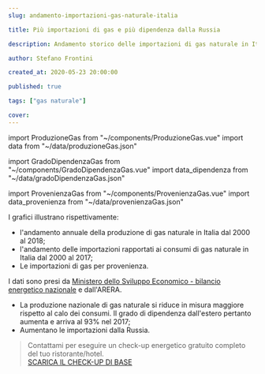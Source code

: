 ```yaml
---
slug: andamento-importazioni-gas-naturale-italia

title: Più importazioni di gas e più dipendenza dalla Russia

description: Andamento storico delle importazioni di gas naturale in Italia

author: Stefano Frontini

created_at: 2020-05-23 20:00:00

published: true

tags: ["gas naturale"]

cover:
---
```


import ProduzioneGas from "~/components/ProduzioneGas.vue"
import data from "~/data/produzioneGas.json"

import GradoDipendenzaGas from "~/components/GradoDipendenzaGas.vue"
import data_dipendenza from "~/data/gradoDipendenzaGas.json"

import ProvenienzaGas from "~/components/ProvenienzaGas.vue"
import data_provenienza from "~/data/provenienzaGas.json"

<ProduzioneGas title="Andamento storico della produzione di gas naturale in Italia" xKey="Anno"
            y1Key="Miliardi di mc"                       
            :data="data"
            />


<GradoDipendenzaGas title="Grado di dipendenza dall'estero - importazioni/consumi - %" xKey="Anno"            
            y1Key="Grado di dipendenza dall'estero"                       
            :data="data_dipendenza"
            />


<ProvenienzaGas title="Importazioni italiane di gas per provenienza" xKey="Anno"
            y1Key="Algeria"
            y2Key="Russia"
            y3Key="Olanda"
            y4Key="Norvegia"
            y5Key="Libia"
            y6Key="Qatar"
            y7Key="Altri" :data="data_provenienza"/>



I grafici illustrano rispettivamente:
* l'andamento annuale della produzione di gas naturale in Italia dal 2000 al 2018; 
* l'andamento delle importazioni rapportati ai consumi di gas naturale in Italia dal 2000 al 2017;
* Le importazioni di gas per provenienza.

I dati sono presi da [Ministero dello Sviluppo Economico - bilancio energetico nazionale](https://dgsaie.mise.gov.it/ben.php) e dall'ARERA.

* La produzione nazionale di gas naturale si riduce in misura maggiore rispetto al calo dei consumi. Il grado di dipendenza dall'estero pertanto aumenta e arriva al 93% nel 2017;
* Aumentano le importazioni dalla Russia.

> <g-link to="/contatti">Contattami</g-link> per eseguire un check-up energetico gratuito completo del tuo ristorante/hotel.</br>
<a href="/check-up-energetico.pdf" download>SCARICA IL CHECK-UP DI BASE</a>

      